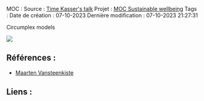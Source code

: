 MOC		: 
Source	: [Time Kasser's talk](https://www.youtube.com/watch?v=1Oa6DGGeQus&ab_channel=PortlandStateUniversity)
Projet	: [MOC Sustainable wellbeing](Projects/Ecovillage%20research/MOC%20Sustainable%20wellbeing.md)
Tags	:
Date de création : 07-10-2023
Dernière modification : 07-10-2023 21:27:31


Circumplex models

![](attachments/Pasted%20image%2020231007212738.png)

## Références : 

- [Maarten Vansteenkiste](https://www.researchgate.net/profile/Maarten-Vansteenkiste?_tp=eyJjb250ZXh0Ijp7ImZpcnN0UGFnZSI6InByb2ZpbGUiLCJwYWdlIjoicHJvZmlsZSJ9fQ)

## Liens :